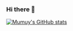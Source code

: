 ### Hi there 👋
[![Mumuy's GitHub stats](https://github-readme-stats.vercel.app/api?username=mumuy&show_icons=true&count_private=true&theme=vue-dark)](https://passer-by.com/)

